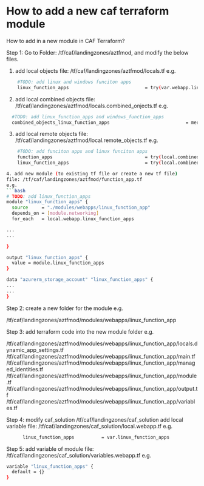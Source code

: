 # How to add a new caf terraform module



How to add in a new module in CAF Terraform?

Step 1: Go to Folder: /tf/caf/landingzones/aztfmod, and modify the below files.

1. add local objects
file: /tf/caf/landingzones/aztfmod/locals.tf 
e.g.
```bash
    #TODO: add linux and windows funciton apps
    linux_function_apps                            = try(var.webapp.linux_function_apps, {})
```

2. add local combined objects
file: /tf/caf/landingzones/aztfmod/locals.combined_onjects.tf
e.g.
```bash
  #TODO: add linux_function_apps and windows_function_apps
  combined_objects_linux_function_apps                            = merge(tomap({ (local.client_config.landingzone_key) = module.linux_function_apps }), try(var.remote_objects.linux_function_apps, {}))
```

3. add local remote objects
file: /tf/caf/landingzones/aztfmod/local.remote_objects.tf
e.g.
```bash
    #TODO: add funciton apps and linux funciton apps
    function_apps                                  = try(local.combined_objects_azurerm_function_apps, null)
    linux_function_apps                            = try(local.combined_objects_linux_function_apps, null)

4. add new module (to existing tf file or create a new tf file)
file: /tf/caf/landingzones/aztfmod/function_app.tf
e.g.
```bash
# TODO: add linux_function_apps
module "linux_function_apps" {
  source     = "./modules/webapps/linux_function_app"
  depends_on = [module.networking]
  for_each   = local.webapp.linux_function_apps

...
...

}

output "linux_function_apps" {
  value = module.linux_function_apps
}

data "azurerm_storage_account" "linux_function_apps" {
...
...
}
```

Step 2: create a new folder for the module 
e.g.

/tf/caf/landingzones/aztfmod/modules/webapps/linux_function_app

Step 3: add terraform code into the new module folder
e.g.

/tf/caf/landingzones/aztfmod/modules/webapps/linux_function_app/locals.dynamic_app_settings.tf
/tf/caf/landingzones/aztfmod/modules/webapps/linux_function_app/main.tf
/tf/caf/landingzones/aztfmod/modules/webapps/linux_function_app/managed_identities.tf
/tf/caf/landingzones/aztfmod/modules/webapps/linux_function_app/module.tf
/tf/caf/landingzones/aztfmod/modules/webapps/linux_function_app/output.tf
/tf/caf/landingzones/aztfmod/modules/webapps/linux_function_app/variables.tf

Step 4: modify caf_solution /tf/caf/landingzones/caf_solution
add local variable
file: /tf/caf/landingzones/caf_solution/local.webapp.tf
e.g.
```bash
      linux_function_apps          = var.linux_function_apps
```
Step 5: add variable of module 
file: /tf/caf/landingzones/caf_solution/variables.webapp.tf
e.g.
```bash
variable "linux_function_apps" {
  default = {}
}
```


